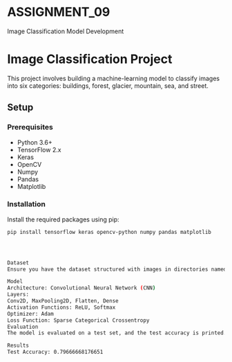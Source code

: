 # ASSIGNMENT_09
Image Classification Model Development



# Image Classification Project

This project involves building a machine-learning model to classify images into six categories: buildings, forest, glacier, mountain, sea, and street.

## Setup

### Prerequisites

- Python 3.6+
- TensorFlow 2.x
- Keras
- OpenCV
- Numpy
- Pandas
- Matplotlib

### Installation

Install the required packages using pip:

```bash
pip install tensorflow keras opencv-python numpy pandas matplotlib




Dataset
Ensure you have the dataset structured with images in directories named after their respective labels.

Model
Architecture: Convolutional Neural Network (CNN)
Layers:
Conv2D, MaxPooling2D, Flatten, Dense
Activation Functions: ReLU, Softmax
Optimizer: Adam
Loss Function: Sparse Categorical Crossentropy
Evaluation
The model is evaluated on a test set, and the test accuracy is printed. Further metrics can be added as needed.

Results
Test Accuracy: 0.79666668176651
